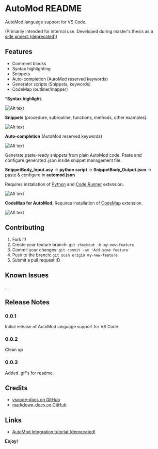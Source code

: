 # AutoMod README

AutoMod language support for VS Code.

(Primarily intended for internal use. Developed during master's thesis as a [side project (deprecated)](https://sites.google.com/view/automod-vscode/home))

## Features
* Comment blocks
* Syntax highlighting
* Snippets
* Auto-completion (AutoMod reserved keywords)
* Generator scripts (Snippets, keywords)
* CodeMap (outliner/mapper)

***Syntax highlight.**

![Alt text](https://github.com/yulihGit/vscode-automod/blob/master/resources/images/readme/vsce_automod_syntax.PNG?raw=true "Title")

**Snippets** (procedure, subroutine, functions, methods, other examples).

![Alt text](https://github.com/yulihGit/vscode-automod/blob/master/resources/images/readme/vsce_automod_snippets.PNG?raw=true "Title")

**Auto-completion** (AutoMod reserved keywords)

![Alt text](https://github.com/yulihGit/vscode-automod/blob/master/resources/images/readme/vsce_automod_keywords.PNG?raw=true "Title")

Generate paste-ready snippets from plain AutoMod code. Paste and configure generated .json inside snippet management file.

**SnippetBody_Input.asy** -> **python script** -> **SnippetBody_Output.json** -> paste & configure in **automod.json**

Requires installation of [Python](https://www.python.org/) and [Code Runner](https://marketplace.visualstudio.com/items?itemName=formulahendry.code-runner
) extension.

![Alt text](https://github.com/yulihGit/vscode-automod/blob/master/resources/images/readme/vsce_automod_snippet_generate.gif?raw=true "Title")

**CodeMap for AutoMod**. Requires installation of [CodeMap](https://marketplace.visualstudio.com/items?itemName=oleg-shilo.codemap) extension.

![Alt text](https://github.com/yulihGit/vscode-automod/blob/master/resources/images/readme/vsce_automod_codemap.gif?raw=true "Title")

## Contributing

1. Fork it!
2. Create your feature branch: `git checkout -b my-new-feature`
3. Commit your changes: `git commit -am 'Add some feature'`
4. Push to the branch: `git push origin my-new-feature`
5. Submit a pull request :D

## Known Issues

 ...

## Release Notes

### 0.0.1
Initial release of AutoMod language support for VS Code
### 0.0.2
Clean up
### 0.0.3
Added .gif's for readme

## Credits
* [vscode-docs on GitHub](https://code.visualstudio.com/docs)
* [markdown-docs on GitHub](https://github.com/adam-p/markdown-here/wiki/Markdown-Cheatsheet)

## Links

* [AutoMod Integration tutorial (deprecated)](https://sites.google.com/view/automod-vscode/home)

**Enjoy!**